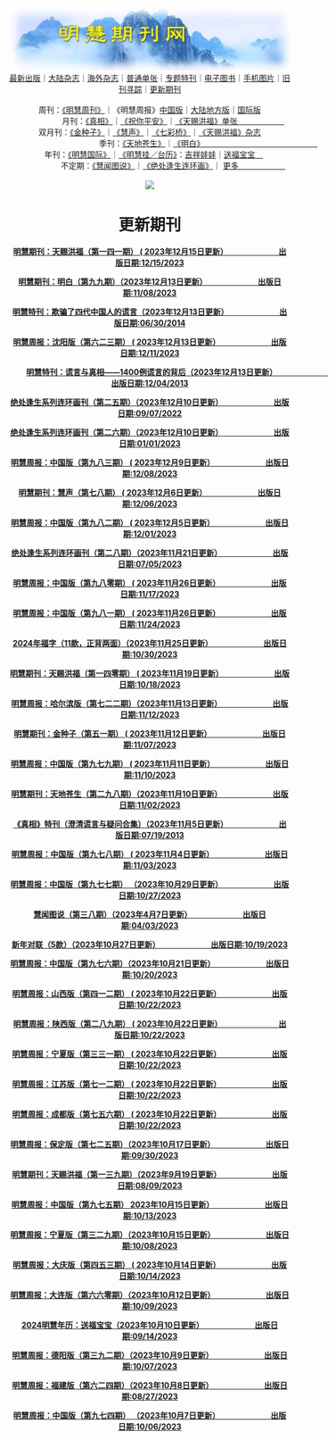 <a id="user-content-1" class="anchor" aria-hidden="true" href="#1">
<a name="1" id="1" target="_blank"></a> <span id="1">
<a name="2" id="2" target="_blank"></a> <span id="2">
<a name="3" id="3" target="_blank"></a> <span id="3">
<a name="4" id="4" target="_blank"></a> <span id="4">
<a name="5" id="5" target="_blank"></a> <span id="5">
<a name="6" id="6" target="_blank"></a> <span id="6">
<a name="7" id="7" target="_blank"></a> <span id="7">
<a id="user-content-1" href="#1">
<div align="center">
<a target="_blank" href="https://github.com/19920513/djy/blob/master/gb/nsc413.md#1"><img src="https://github.com/19920513/qikan/blob/master/mhqk.jpg?raw=true"></a><br>
<a href="https://github.com/19920513/qikan/blob/master/display.aspx/category_id/8/page_1.md#1">最新出版</a>｜<a href="https://github.com/19920513/qikan/blob/master/category.aspx/category/mainland/page_1.md#1">大陆杂志</a>｜<a href="https://github.com/19920513/qikan/blob/master/category.aspx/category/overseas/page_1.md#1">海外杂志</a>｜<a href="https://github.com/19920513/qikan/blob/master/display.aspx/category_id/4/guige_id/3/page_1.md#1">普通单张</a>｜<a href="https://github.com/19920513/qikan/blob/master/category.aspx/category/zhuanti/page_1.md#1">专题特刊</a>｜<a href="https://github.com/19920513/qikan/blob/master/display.aspx/category_id/6/meijie_id/2/page_1.md#1">电子图书</a>｜<a href="https://github.com/19920513/qikan/blob/master/display.aspx/qikan_type_id/11075/page_1.md#1">手机图片</a>｜<a href="https://github.com/19920513/qikan/blob/master/display.aspx/category_id/5/zhouqi_id/6/page_1.md#1">旧刊寻踪</a>｜<a href="https://github.com/19920513/qikan/blob/master/UpdatedArticles.aspx/page_1.md#1">更新期刊</a>
<br>
<br>
周刊：<a href="https://github.com/19920513/qikan/blob/master/display.aspx/qikan_type_id/5179/page_1.md#1">《明慧周刊》</a>｜《明慧周报》<a href="https://github.com/19920513/qikan/blob/master/display.aspx/qikan_type_id/5178/page_1.md#1">中国版</a>｜<a href="https://github.com/19920513/qikan/blob/master/mainland.aspx/page_1.md#1">大陆地方版</a>｜<a href="https://github.com/19920513/qikan/blob/master/display.aspx/qikan_type_id/5151/page_1.md#1">国际版</a><br>
月刊：<a href="https://github.com/19920513/qikan/blob/master/display.aspx/qikan_type_id/5240/page_1.md#1">《真相》</a>｜<a href="https://github.com/19920513/qikan/blob/master/display.aspx/qikan_type_id/11182/page_1.md#1">《祝你平安》</a>｜<a href="https://github.com/19920513/qikan/blob/master/display.aspx/qikan_type_id/5360/keyword/E5/contain/true/page_1.md#1">《天赐洪福》单张　　　　　　</a><br>
双月刊：<a href="https://github.com/19920513/qikan/blob/master/display.aspx/qikan_type_id/7500/page_1.md#1">《金种子》</a>｜<a href="https://github.com/19920513/qikan/blob/master/display.aspx/qikan_type_id/5638/page_1.md#1">《慧声》</a>｜<a href="https://github.com/19920513/qikan/blob/master/display.aspx/qikan_type_id/7268/page_1.md#1">《七彩桥》</a>｜<a href="https://github.com/19920513/qikan/blob/master/display.aspx/qikan_type_id/5360/keyword/E5/contain/false/page_1.md#1">《天赐洪福》杂志</a> <br>
季刊：<a href="https://github.com/19920513/qikan/blob/master/display.aspx/qikan_type_id/5139/page_1.md#1">《天地苍生》</a>｜<a href="https://github.com/19920513/qikan/blob/master/display.aspx/qikan_type_id/5140/page_1.md#1">《明白》　　　　　　　　　　　　　　　</a><br>
年刊：<a href="https://github.com/19920513/qikan/blob/master/display.aspx/qikan_type_id/10922/page_1.md#1">《明慧国际》</a>｜<a href="https://github.com/19920513/qikan/blob/master/display.aspx/category_id/6/meijie_id/3/page_1.md#1">《明慧挂／台历》</a>：<a href="https://github.com/19920513/qikan/blob/master/display.aspx/category_id/6/meijie_id/3/keyword/E5/page_1.md#1">吉祥娃娃</a>｜<a href="https://github.com/19920513/qikan/blob/master/display.aspx/category_id/6/meijie_id/3/keyword/E9/page_1.md#1">送福宝宝　</a><br> 
不定期：<a href="https://github.com/19920513/qikan/blob/master/display.aspx/qikan_type_id/11185/page_1.md#1">《慧闻图说》</a>｜<a href="https://github.com/19920513/qikan/blob/master/display.aspx/qikan_type_id/11131/page_1.md#1">《绝处逢生连环画》</a>｜ <a href="https://github.com/19920513/qikan/blob/master/display.aspx/category_id/6/meijie_id/3/keyword/other/page_1.md#1">更多　　　　　　</a> <br>
<br>
<a target="_blank" href="https://github.com/19920513/djy/blob/master/gb/nsc413.md#1"><img src="https://raw.githubusercontent.com/19920513/www/master/t/lh600.jpg"></a><br>
<h1><strong>更新期刊</strong></h1><p align="center"><strong><a target="_blank" href="https://gitlab.com/pdf-edit/pdfkit/-/raw/master/tests/pdf/210972.pdf">明慧期刊：天赐洪福（第一四一期）  ( 2023年12月15日更新）　　　　　　　出版日期:12/15/2023</a></strong></p>
<p align="center"><strong><a target="_blank" href="https://gitlab.com/pdf-edit/pdfkit/-/raw/master/tests/pdf/210735.pdf">明慧期刊：明白（第九九期）（2023年12月13日更新）　　　　　　　出版日期:11/08/2023</a></strong></p>
<p align="center"><strong><a target="_blank" href="https://gitlab.com/pdf-edit/pdfkit/-/raw/master/tests/pdf/166568.pdf">明慧特刊：欺骗了四代中国人的谎言（2023年12月13日更新）　　　　　　　出版日期:06/30/2014</a></strong></p>
<p align="center"><strong><a target="_blank" href="https://gitlab.com/pdf-edit/pdfkit/-/raw/master/tests/pdf/210968.pdf">明慧周报：沈阳版（第六二三期）  ( 2023年12月13日更新）　　　　　　　出版日期:12/11/2023</a></strong></p>
<p align="center"><strong><a target="_blank" href="https://gitlab.com/pdf-edit/pdfkit/-/raw/master/tests/pdf/163342.pdf">明慧特刊：谎言与真相――1400例谎言的背后（2023年12月13日更新）　　　　　　　出版日期:12/04/2013</a></strong></p>
<p align="center"><strong><a target="_blank" href="https://gitlab.com/pdf-edit/pdfkit/-/raw/master/tests/pdf/206824.pdf">绝处逢生系列连环画刊（第二五期）（2023年12月10日更新）　　　　　　　出版日期:09/07/2022</a></strong></p>
<p align="center"><strong><a target="_blank" href="https://gitlab.com/pdf-edit/pdfkit/-/raw/master/tests/pdf/207870.pdf">绝处逢生系列连环画刊（第二六期）（2023年12月10日更新）　　　　　　　出版日期:01/01/2023</a></strong></p>
<p align="center"><strong><a target="_blank" href="https://gitlab.com/pdf-edit/pdfkit/-/raw/master/tests/pdf/210931.pdf">明慧周报：中国版（第九八三期）  ( 2023年12月9日更新）　　　　　　　出版日期:12/08/2023</a></strong></p>
<p align="center"><strong><a target="_blank" href="https://gitlab.com/pdf-edit/pdfkit/-/raw/master/tests/pdf/210929.pdf">明慧期刊：慧声（第七八期）  ( 2023年12月6日更新）　　　　　　　出版日期:12/06/2023</a></strong></p>
<p align="center"><strong><a target="_blank" href="https://gitlab.com/pdf-edit/pdfkit/-/raw/master/tests/pdf/210884.pdf">明慧周报：中国版（第九八二期）  ( 2023年12月5日更新）　　　　　　　出版日期:12/01/2023</a></strong></p>
<p align="center"><strong><a target="_blank" href="https://gitlab.com/pdf-edit/pdfkit/-/raw/master/tests/pdf/209551.pdf">绝处逢生系列连环画刊（第二八期）（2023年11月21日更新）　　　　　　　出版日期:07/05/2023</a></strong></p>
<p align="center"><strong><a target="_blank" href="https://gitlab.com/pdf-edit/pdfkit/-/raw/master/tests/pdf/210793.pdf">明慧周报：中国版（第九八零期）  ( 2023年11月26日更新）　　　　　　　出版日期:11/17/2023</a></strong></p>
<p align="center"><strong><a target="_blank" href="https://gitlab.com/pdf-edit/pdfkit/-/raw/master/tests/pdf/210837.pdf">明慧周报：中国版（第九八一期）  ( 2023年11月26日更新）　　　　　　　出版日期:11/24/2023</a></strong></p>
<p align="center"><strong><a target="_blank" href="https://gitlab.com/pdf-edit/pdfkit/-/raw/master/tests/pdf/210653.pdf">2024年福字（11款，正背两面）（2023年11月25日更新）　　　　　　　出版日期:10/30/2023</a></strong></p>
<p align="center"><strong><a target="_blank" href="https://gitlab.com/pdf-edit/pdfkit/-/raw/master/tests/pdf/210545.pdf">明慧期刊：天赐洪福（第一四零期）  ( 2023年11月19日更新）　　　　　　　出版日期:10/18/2023</a></strong></p>
<p align="center"><strong><a target="_blank" href="https://gitlab.com/pdf-edit/pdfkit/-/raw/master/tests/pdf/210782.pdf">明慧周报：哈尔滨版（第七二二期）（2023年11月13日更新）　　　　　　　出版日期:11/12/2023</a></strong></p>
<p align="center"><strong><a target="_blank" href="https://gitlab.com/pdf-edit/pdfkit/-/raw/master/tests/pdf/210733.pdf">明慧期刊：金种子（第五一期）  ( 2023年11月12日更新）　　　　　　　出版日期:11/07/2023</a></strong></p>
<p align="center"><strong><a target="_blank" href="https://gitlab.com/pdf-edit/pdfkit/-/raw/master/tests/pdf/210737.pdf">明慧周报：中国版（第九七九期）   ( 2023年11月11日更新）　　　　　　　出版日期:11/10/2023</a></strong></p>
<p align="center"><strong><a target="_blank" href="https://gitlab.com/pdf-edit/pdfkit/-/raw/master/tests/pdf/210655.pdf">明慧期刊：天地苍生（第二九八期）（2023年11月10日更新）　　　　　　　出版日期:11/02/2023</a></strong></p>
<p align="center"><strong><a target="_blank" href="https://gitlab.com/pdf-edit/pdfkit/-/raw/master/tests/pdf/161178.pdf">《真相》特刊（澄清谎言与疑问合集）（2023年11月5日更新）　　　　　　　出版日期:07/19/2013</a></strong></p>
<p align="center"><strong><a target="_blank" href="https://gitlab.com/pdf-edit/pdfkit/-/raw/master/tests/pdf/210657.pdf">明慧周报：中国版（第九七八期）  ( 2023年11月4日更新）　　　　　　　出版日期:11/03/2023</a></strong></p>
<p align="center"><strong><a target="_blank" href="https://gitlab.com/pdf-edit/pdfkit/-/raw/master/tests/pdf/210604.pdf">明慧周报：中国版（第九七七期） （2023年10月29日更新）　　　　　　　出版日期:10/27/2023</a></strong></p>
<p align="center"><strong><a target="_blank" href="https://gitlab.com/pdf-edit/pdfkit/-/raw/master/tests/pdf/208706.pdf">慧闻图说（第三八期）（2023年4月7日更新）　　　　　　　出版日期:04/03/2023</a></strong></p>
<p align="center"><strong><a target="_blank" href="https://gitlab.com/pdf-edit/pdfkit/-/raw/master/tests/pdf/210546.pdf">新年对联（5款）（2023年10月27日更新）　　　　　　　出版日期:10/19/2023</a></strong></p>
<p align="center"><strong><a target="_blank" href="https://gitlab.com/pdf-edit/pdfkit/-/raw/master/tests/pdf/210548.pdf">明慧周报：中国版（第九七六期）（2023年10月21日更新）　　　　　　　出版日期:10/20/2023</a></strong></p>
<p align="center"><strong><a target="_blank" href="https://gitlab.com/pdf-edit/pdfkit/-/raw/master/tests/pdf/210581.pdf">明慧周报：山西版（第四一二期）  ( 2023年10月22日更新）　　　　　　　出版日期:10/22/2023</a></strong></p>
<p align="center"><strong><a target="_blank" href="https://gitlab.com/pdf-edit/pdfkit/-/raw/master/tests/pdf/210582.pdf">明慧周报：陕西版（第二八九期） ( 2023年10月22日更新） 　　　　　　　出版日期:10/22/2023</a></strong></p>
<p align="center"><strong><a target="_blank" href="https://gitlab.com/pdf-edit/pdfkit/-/raw/master/tests/pdf/210583.pdf">明慧周报：宁夏版（第三三一期）  ( 2023年10月22日更新）　　　　　　　出版日期:10/22/2023</a></strong></p>
<p align="center"><strong><a target="_blank" href="https://gitlab.com/pdf-edit/pdfkit/-/raw/master/tests/pdf/210587.pdf">明慧周报：江苏版（第七一二期）  ( 2023年10月22日更新）　　　　　　　出版日期:10/22/2023</a></strong></p>
<p align="center"><strong><a target="_blank" href="https://gitlab.com/pdf-edit/pdfkit/-/raw/master/tests/pdf/210591.pdf">明慧周报：成都版（第七五六期） ( 2023年10月22日更新）　　　　　　　出版日期:10/22/2023</a></strong></p>
<p align="center"><strong><a target="_blank" href="https://gitlab.com/pdf-edit/pdfkit/-/raw/master/tests/pdf/210410.pdf">明慧周报：保定版（第七二五期）（2023年10月17日更新）　　　　　　　出版日期:09/30/2023</a></strong></p>
<p align="center"><strong><a target="_blank" href="https://gitlab.com/pdf-edit/pdfkit/-/raw/master/tests/pdf/209899.pdf">明慧期刊：天赐洪福（第一三九期）（2023年9月19日更新）　　　　　　　出版日期:08/09/2023</a></strong></p>
<p align="center"><strong><a target="_blank" href="https://gitlab.com/pdf-edit/pdfkit/-/raw/master/tests/pdf/210489.pdf">明慧周报：中国版（第九七五期） 2023年10月15日更新）　　　　　　　出版日期:10/13/2023</a></strong></p>
<p align="center"><strong><a target="_blank" href="https://gitlab.com/pdf-edit/pdfkit/-/raw/master/tests/pdf/210459.pdf">明慧周报：宁夏版（第三二九期）（2023年10月15日更新）　　　　　　　出版日期:10/08/2023</a></strong></p>
<p align="center"><strong><a target="_blank" href="https://gitlab.com/pdf-edit/pdfkit/-/raw/master/tests/pdf/210514.pdf">明慧周报：大庆版（第四五三期） ( 2023年10月14日更新）　　　　　　　出版日期:10/14/2023</a></strong></p>
<p align="center"><strong><a target="_blank" href="https://gitlab.com/pdf-edit/pdfkit/-/raw/master/tests/pdf/210484.pdf">明慧周报：大连版（第六六零期）（2023年10月12日更新）　　　　　　　出版日期:10/09/2023</a></strong></p>
<p align="center"><strong><a target="_blank" href="https://gitlab.com/pdf-edit/pdfkit/-/raw/master/tests/pdf/210246.pdf">2024明慧年历：送福宝宝（2023年10月10日更新）　　　　　　　出版日期:09/14/2023</a></strong></p>
<p align="center"><strong><a target="_blank" href="https://gitlab.com/pdf-edit/pdfkit/-/raw/master/tests/pdf/210435.pdf">明慧周报：德阳版（第三九二期）（2023年10月9日更新）　　　　　　　出版日期:10/07/2023</a></strong></p>
<p align="center"><strong><a target="_blank" href="https://gitlab.com/pdf-edit/pdfkit/-/raw/master/tests/pdf/210101.pdf">明慧周报：福建版（第六二四期）（2023年10月8日更新）　　　　　　　出版日期:08/27/2023</a></strong></p>
<p align="center"><strong><a target="_blank" href="https://gitlab.com/pdf-edit/pdfkit/-/raw/master/tests/pdf/210434.pdf">明慧周报：中国版（第九七四期） （2023年10月7日更新）　　　　　　　出版日期:10/06/2023</a></strong></p>

